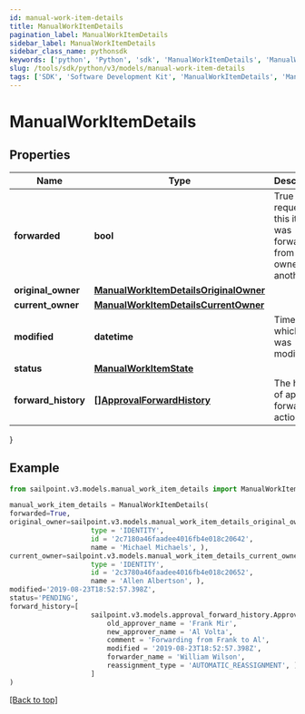 ```yaml
---
id: manual-work-item-details
title: ManualWorkItemDetails
pagination_label: ManualWorkItemDetails
sidebar_label: ManualWorkItemDetails
sidebar_class_name: pythonsdk
keywords: ['python', 'Python', 'sdk', 'ManualWorkItemDetails', 'ManualWorkItemDetails'] 
slug: /tools/sdk/python/v3/models/manual-work-item-details
tags: ['SDK', 'Software Development Kit', 'ManualWorkItemDetails', 'ManualWorkItemDetails']
---
```


# ManualWorkItemDetails


## Properties

Name | Type | Description | Notes
------------ | ------------- | ------------- | -------------
**forwarded** | **bool** | True if the request for this item was forwarded from one owner to another. | [optional] [default to False]
**original_owner** | [**ManualWorkItemDetailsOriginalOwner**](manual-work-item-details-original-owner) |  | [optional] 
**current_owner** | [**ManualWorkItemDetailsCurrentOwner**](manual-work-item-details-current-owner) |  | [optional] 
**modified** | **datetime** | Time at which item was modified. | [optional] 
**status** | [**ManualWorkItemState**](manual-work-item-state) |  | [optional] 
**forward_history** | [**[]ApprovalForwardHistory**](approval-forward-history) | The history of approval forward action. | [optional] 
}

## Example

```python
from sailpoint.v3.models.manual_work_item_details import ManualWorkItemDetails

manual_work_item_details = ManualWorkItemDetails(
forwarded=True,
original_owner=sailpoint.v3.models.manual_work_item_details_original_owner.ManualWorkItemDetails_originalOwner(
                    type = 'IDENTITY', 
                    id = '2c7180a46faadee4016fb4e018c20642', 
                    name = 'Michael Michaels', ),
current_owner=sailpoint.v3.models.manual_work_item_details_current_owner.ManualWorkItemDetails_currentOwner(
                    type = 'IDENTITY', 
                    id = '2c3780a46faadee4016fb4e018c20652', 
                    name = 'Allen Albertson', ),
modified='2019-08-23T18:52:57.398Z',
status='PENDING',
forward_history=[
                    sailpoint.v3.models.approval_forward_history.ApprovalForwardHistory(
                        old_approver_name = 'Frank Mir', 
                        new_approver_name = 'Al Volta', 
                        comment = 'Forwarding from Frank to Al', 
                        modified = '2019-08-23T18:52:57.398Z', 
                        forwarder_name = 'William Wilson', 
                        reassignment_type = 'AUTOMATIC_REASSIGNMENT', )
                    ]
)

```
[[Back to top]](#) 

